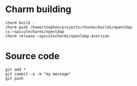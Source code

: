 # Charm building

    charm build .
    charm push /home/stephen/projects/charms/builds/openldap cs:~spiculecharms/openldap
    charm release ~spiculecharms/openldap-$version


# Source code

    git add *
    git commit -a -m "my message"
    git push
